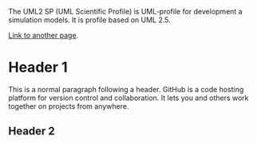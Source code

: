 
The UML2 SP (UML Scientific Profile) is UML-profile for development a simulation models. It is profile based on UML 2.5. 

<a href="another-page">Link to another page</a>.
<h1 id="header-1"><a href="#header-1"></a>Header 1</h1>
<p>This is a normal paragraph following a header. GitHub is a code hosting platform for version control and collaboration. It lets you and others work together on projects from anywhere.</p>
<h2 id="header-2"><a href="#header-2"></a>Header 2</h2>
